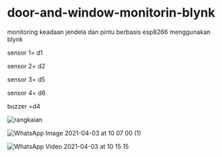 # door-and-window-monitorin-blynk
monitoring keadaan jendela dan pintu berbasis esp8266 menggunakan blynk


sensor 1= d1 

sensor 2= d2

sensor 3= d5

sensor 4= d6

buzzer =d4

![rangkaian](https://user-images.githubusercontent.com/75739124/113466152-b4261580-9463-11eb-9c41-ac8f267242ce.png)

![WhatsApp Image 2021-04-03 at 10 07 00 (1)](https://user-images.githubusercontent.com/75739124/113466316-0ca9e280-9465-11eb-8f59-29a8434c23b3.jpeg)



![WhatsApp Video 2021-04-03 at 10 15 15](https://user-images.githubusercontent.com/75739124/113466413-c6a14e80-9465-11eb-8a63-c5faf4cafe60.gif)
